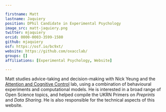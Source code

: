 ```yaml
---

firstname: Matt
lastname: Jaquiery
position: DPhil Candidate in Experimental Psychology
image_src: matt-jaquiery.png
twitter: mjaquiery
orcid: 0000-0003-3599-1580
github: mjaquiery
osf: https://osf.io/bc9xt/
website: https://github.com/oxacclab/
groups: []
affiliations: [Experimental Psychology, Website]

---
```


Matt studies advice-taking and decision-making with Nick Yeung and the [Attention and Cognitive Control](https://www.oxacclab.org/) lab, using a combination of behavioural experiments and computational models. He is interested in a broad range of Open Science topics, and helped compile the UKRN Primers on *Preprints* and *Data Sharing*. He is also responsible for the technical aspects of this website. 
